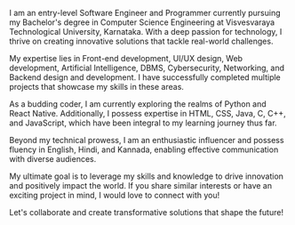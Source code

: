 I am an entry-level Software Engineer and Programmer currently pursuing my Bachelor's degree in Computer Science Engineering at Visvesvaraya Technological University, Karnataka. With a deep passion for technology, I thrive on creating innovative solutions that tackle real-world challenges.

My expertise lies in Front-end development, UI/UX design, Web development, Artificial Intelligence, DBMS, Cybersecurity, Networking, and Backend design and development. I have successfully completed multiple projects that showcase my skills in these areas.

As a budding coder, I am currently exploring the realms of Python and React Native. Additionally, I possess expertise in HTML, CSS, Java, C, C++, and JavaScript, which have been integral to my learning journey thus far.

Beyond my technical prowess, I am an enthusiastic influencer and possess fluency in English, Hindi, and Kannada, enabling effective communication with diverse audiences.

My ultimate goal is to leverage my skills and knowledge to drive innovation and positively impact the world. If you share similar interests or have an exciting project in mind, I would love to connect with you!

Let's collaborate and create transformative solutions that shape the future!
